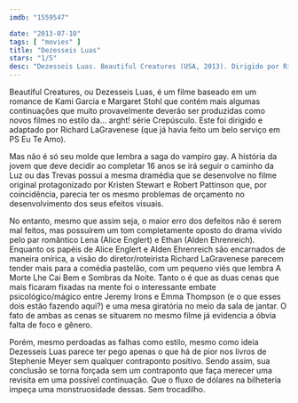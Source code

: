 ```yaml
---
imdb: "1559547"

date: "2013-07-10"
tags: [ "movies" ]
title: "Dezesseis Luas"
stars: "1/5"
desc: "Dezesseis Luas. Beautiful Creatures (USA, 2013). Dirigido por Richard LaGravenese. Escrito por Richard LaGravenese, Kami Garcia, Margaret Stohl. Com Alden Ehrenreich, Alice Englert, Jeremy Irons, Viola Davis, Emmy Rossum, Thomas Mann, Emma Thompson, Eileen Atkins, Margo Martindale."
---
```

Beautiful Creatures, ou Dezesseis Luas, é um filme baseado em um romance de Kami Garcia e Margaret Stohl que contém mais algumas continuações que muito provavelmente deverão ser produzidas como novos filmes no estilo da... arght! série Crepúsculo. Este foi dirigido e adaptado por Richard LaGravenese (que já havia feito um belo serviço em PS Eu Te Amo).

Mas não é só seu molde que lembra a saga do vampiro gay. A história da jovem que deve decidir ao completar 16 anos se irá seguir o caminho da Luz ou das Trevas possui a mesma dramédia que se desenvolve no filme original protagonizado por Kristen Stewart e Robert Pattinson que, por coincidência, parecia ter os mesmo problemas de orçamento no desenvolvimento dos seus efeitos visuais.

No entanto, mesmo que assim seja, o maior erro dos defeitos não é serem mal feitos, mas possuírem um tom completamente oposto do drama vivido pelo par romântico Lena (Alice Englert) e Ethan (Alden Ehrenreich). Enquanto os papéis de Alice Englert e Alden Ehrenreich são encarnados de maneira onírica, a visão do diretor/roteirista Richard LaGravenese parecem tender mais para a comédia pastelão, com um pequeno viés que lembra A Morte Lhe Cai Bem e Sombras da Noite. Tanto o é que as duas cenas que mais ficaram fixadas na mente foi o interessante embate psicológico/mágico entre Jeremy Irons e Emma Thompson (e o que esses dois estão fazendo aqui?) e uma mesa giratória no meio da sala de jantar. O fato de ambas as cenas se situarem no mesmo filme já evidencia a óbvia falta de foco e gênero.

Porém, mesmo perdoadas as falhas como estilo, mesmo como ideia Dezesseis Luas parece ter pego apenas o que há de pior nos livros de Stephenie Meyer sem qualquer contraponto positivo. Sendo assim, sua conclusão se torna forçada sem um contraponto que faça merecer uma revisita em uma possível continuação. Que o fluxo de dólares na bilheteria impeça uma monstruosidade dessas. Sem trocadilho.


